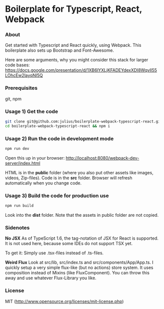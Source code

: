 # Boilerplate for Typescript, React, Webpack

### About

Get started with Typescript and React quickly, using Webpack.
This boilerplate also sets up Bootstrap and Font-Awesome.

Here are some arguments, why you might consider this stack for larger code bases:
https://docs.google.com/presentation/d/1XB6lYXLjKFADEYdexXDI8Wqvll55LOhcEw2layqNI5Q

### Prerequisites

git, npm


### Usage 1) Get the code

``` bash
git clone git@github.com:julius/boilerplate-webpack-typescript-react.git
cd boilerplate-webpack-typescript-react && npm i
```

### Usage 2) Run the code in development mode

``` bash
npm run dev
```

Open this up in your browser:
[http://localhost:8080/webpack-dev-server/index.html](http://localhost:8080/webpack-dev-server/index.html)

HTML is in the **public** folder (where you also put other assets like images, videos, Zip-files).
Code is in the **src** folder.
Browser will refresh automatically when you change code.


### Usage 3) Build the code for production use

``` bash
npm run build
```

Look into the **dist** folder.
Note that the assets in public folder are not copied.


### Sidenotes

**No JSX**
As of TypeScript 1.6, the tag-notation of JSX for React is supported.
It is not used here, because some IDEs do not support TSX yet.

To get it: Simply use .tsx-files instead of .ts-files.



**Weird Flux**
Look at src/lib, src/index.ts and src/components/App/App.ts. 
I quickly setup a very simple flux-like (but no actions) store system.
It uses composition instead of Mixins (like FluxComponent).
You can throw this away and use whatever Flux-Library you like.


### License

MIT (http://www.opensource.org/licenses/mit-license.php)